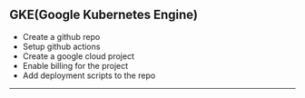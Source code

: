 ## GKE(Google Kubernetes Engine)
- Create a github repo
- Setup github actions
- Create a google cloud project
- Enable billing for the project
- Add deployment scripts to the repo
---